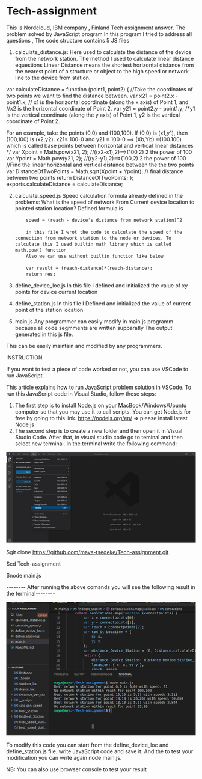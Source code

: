 # Tech-assignment
This is Nordcloud, IBM company , Finland Tech assignment answer.
The problem solved by JavaScript program 
 In this program I tried to address all questions , The code structure contains 5 JS files
 1. calculate_distance.js: Here used to calculate the distance of the device from the network station. The method I used to calculate linear distance equestions
  Linear Distance means the shortest horizontal distance from the nearest point of a structure or object to the high speed or network line to the device from station.

  var calculateDistance = function (point1, point2) {
    //Take the coordinates of two points we want to find the distance between.
    var x21 = point2.x - point1.x;
   // x1 is the horizontal coordinate (along the x axis) of Point 1, and 
   //x2 is the horizontal coordinate of Point 2. 
   var y21 = point2.y - point1.y;
   /*y1 is the vertical coordinate (along the y axis) of Point 1, 
   y2 is the vertical coordinate of Point 2.

   For an example, take the points (0,0) and (100,100). If (0,0) is (x1,y1), then (100,100) is (x2,y2).
    x21= 100-0 and y21 = 100-0  ==> (Xb,Yb) =(100.100) which is called base points between horizontal and vertical linear distances
    */
    var Xpoint = Math.pow(x21, 2);  //((x2-x1),2)==>(100,2) 2 the power of 100
    var Ypoint = Math.pow(y21, 2);  //((y2-y1),2)==>(100,2) 2 the power of 100
   //Find the linear horizontal and vertical distance between the the two points
    var DistanceOfTwoPoints = Math.sqrt(Xpoint + Ypoint); // final distance between two points
    return DistanceOfTwoPoints;
};
exports.calculateDistance = calculateDistance;


 2. calculate_speed.js
 Speed calculation formula already defined in the problems: What is the speed of network From Current device location to pointed station location?
            Defined formula is 

            speed = (reach - device's distance from network station)^2

            in this file I wrot the code to calculate the speed of the connection from network station to the node or devices. To calculate this I used builtin math library which is called math.pow() function
            Also we can use without builtin function like below
            
            var result = (reach-distance)*(reach-distance);
            return res;

 3. define_device_loc.js
             In this file I defined and initialized the value of xy points for device current location
 4. define_station.js
              In this file I Defined and initialized the value of current point of the station location
 5. main.js
 Any programmer can easily modify in main.js programm because all code segmments are written supparatly 
 The output generated in this js file.

 This can be easily maintain and modified by any programmers.

 INSTRUCTION

If you want to test  a piece of code worked or not, you can use VSCode to run JavaScript.


This article explains how to run JavaScript problem solution in VSCode. To run this JavaScript code in Visual Studio, follow these steps:


1. The first step is to install Node.js on your MacBook/Windows/Ubuntu computer so that you may use it to call scripts.
You can get Node.js for free by going to this link. https://nodejs.org/en/ => please install latest Node js
2. The second step is to create a new folder and then open it in Visual Studio Code.
After that, in visual studio code go to teminal and then select new terminal. In the terminal write the following command:


![Screenshot](1.jpg)


$git clone https://github.com/maya-tsedeke/Tech-assignment.git 

$cd Tech-assignment

$node main.js



-------- After running the above comands you will see the following result in the terminal--------

![Screenshot](2.png)

To modify this code you can start from the define_device_loc and define_station.js file. write JavaScript code and save it. And the to test your modification you can write again node main.js.

NB: You can also use browser console to test your result




